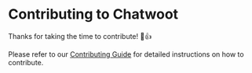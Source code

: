 # Contributing to Chatwoot

Thanks for taking the time to contribute! :tada::+1:

Please refer to our [Contributing Guide](https://gladminds.co/docs/contributing-guide) for detailed instructions on how to contribute.
